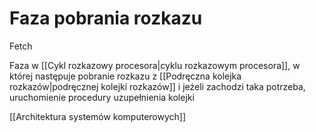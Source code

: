 # Faza pobrania rozkazu
Fetch

Faza w [[Cykl rozkazowy procesora|cyklu rozkazowym procesora]], w której następuje pobranie rozkazu z [[Podręczna kolejka rozkazów|podręcznej kolejki rozkazów]] i jeżeli zachodzi taka potrzeba, uruchomienie procedury uzupełnienia kolejki

[[Architektura systemów komputerowych]]
